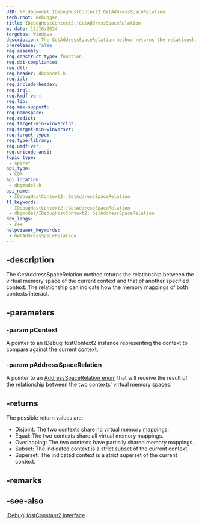 ```yaml
---
UID: NF:dbgmodel.IDebugHostContext2.GetAddressSpaceRelation
tech.root: debugger
title: IDebugHostContext2::GetAddressSpaceRelation
ms.date: 12/16/2024
targetos: Windows
description: The GetAddressSpaceRelation method returns the relationship between the virtual memory space of the current context and that of another specified context.
prerelease: false
req.assembly: 
req.construct-type: function
req.ddi-compliance: 
req.dll: 
req.header: dbgmodel.h
req.idl: 
req.include-header: 
req.irql: 
req.kmdf-ver: 
req.lib: 
req.max-support: 
req.namespace: 
req.redist: 
req.target-min-winverclnt: 
req.target-min-winversvr: 
req.target-type: 
req.type-library: 
req.umdf-ver: 
req.unicode-ansi: 
topic_type:
 - apiref
api_type:
 - COM
api_location:
 - dbgmodel.h
api_name:
 - IDebugHostContext2::GetAddressSpaceRelation
f1_keywords:
 - IDebugHostContext2::GetAddressSpaceRelation
 - dbgmodel/IDebugHostContext2::GetAddressSpaceRelation
dev_langs:
 - c++
helpviewer_keywords:
 - GetAddressSpaceRelation
---
```


## -description

The GetAddressSpaceRelation method returns the relationship between the virtual memory space of the current context and that of another specified context. The relationship can indicate how the memory mappings of both contexts interact.

## -parameters

### -param pContext

A pointer to an IDebugHostContext2 instance representing the context to compare against the current context.

### -param pAddressSpaceRelation

A pointer to an [AddressSpaceRelation enum](ne-dbgmodel-addressspacerelation.md) that will receive the result of the relationship between the two contexts' virtual memory spaces.

## -returns

The possible return values are:

- Disjoint: The two contexts share no virtual memory mappings.
- Equal: The two contexts share all virtual memory mappings.
- Overlapping: The two contexts have partially shared memory mappings.
- Subset: The indicated context is a strict subset of the current context.
- Superset: The indicated context is a strict superset of the current context.

## -remarks

## -see-also

[IDebugHostConstant2 interface](nn-dbgmodel-idebughostconstant2.md)